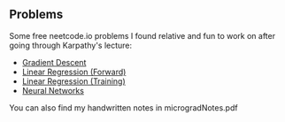 ## Problems

Some free neetcode.io problems I found relative and fun to work on after going through Karpathy's lecture:
- [Gradient Descent](https://neetcode.io/problems/gradient-descent)
- [Linear Regression (Forward)](https://neetcode.io/problems/linear-regression-forward)
- [Linear Regression (Training)](https://neetcode.io/problems/linear-regression-training)
- [Neural Networks](https://neetcode.io/quiz/neural-networks)

You can also find my handwritten notes in microgradNotes.pdf
